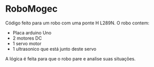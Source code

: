 # RoboMogec
Código feito para um robo com uma ponte H L289N. O robo contem:
- Placa arduino Uno
- 2 motores DC
- 1 servo motor
- 1 ultrasonico que está junto deste servo

A lógica é feita para que o robo pare e analise suas situações. 
